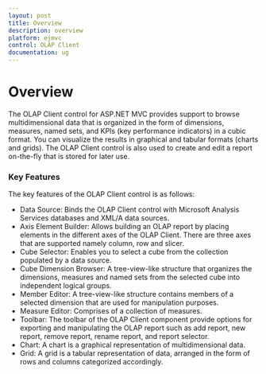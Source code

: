 ```yaml
---
layout: post
title: Overview
description: overview
platform: ejmvc
control: OLAP Client
documentation: ug
---
```


# Overview

The OLAP Client control for ASP.NET MVC provides support to browse multidimensional data that is organized in the form of dimensions, measures, named sets, and KPIs (key performance indicators) in a cubic format. You can visualize the results in graphical and tabular formats (charts and grids). The OLAP Client control is also used to create and edit a report on-the-fly that is stored for later use.

### Key Features

The key features of the OLAP Client control is as follows:

* Data Source: Binds the OLAP Client control with Microsoft Analysis Services databases and XML/A data sources.
* Axis Element Builder: Allows building an OLAP report by placing elements in the different axes of the OLAP Client. There are three axes that are supported namely column, row and slicer.
* Cube Selector: Enables you to select a cube from the collection populated by a data source.
* Cube Dimension Browser: A tree-view-like structure that organizes the dimensions, measures and named sets from the selected cube into independent logical groups.
* Member Editor: A tree-view-like structure contains members of a selected dimension that are used for manipulation purposes.
* Measure Editor: Comprises of a collection of measures.
* Toolbar: The toolbar of the OLAP Client component provide options for exporting and manipulating the OLAP report such as add report, new report, remove report, rename report, and report selector. 
* Chart: A chart is a graphical representation of multidimensional data.
* Grid: A grid is a tabular representation of data, arranged in the form of rows and columns categorized accordingly.
